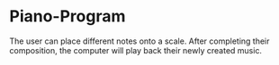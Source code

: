 # Piano-Program
The user can place different notes onto a scale. After completing their composition, the computer will play back their newly created music.
